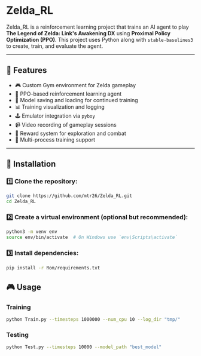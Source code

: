 # Zelda_RL

Zelda_RL is a reinforcement learning project that trains an AI agent to play **The Legend of Zelda: Link's Awakening DX** using **Proximal Policy Optimization (PPO)**. This project uses Python along with `stable-baselines3` to create, train, and evaluate the agent.

---

## 🚀 Features

- 🎮 Custom Gym environment for Zelda gameplay
- 🧠 PPO-based reinforcement learning agent
- 💾 Model saving and loading for continued training
- 📊 Training visualization and logging
- 🕹️ Emulator integration via `pyboy`
- 📹 Video recording of gameplay sessions
- 🎯 Reward system for exploration and combat
- 💪 Multi-process training support

---

## 📂 Installation

### 1️⃣ Clone the repository:
```bash
git clone https://github.com/mtr26/Zelda_RL.git
cd Zelda_RL
```

### 2️⃣ Create a virtual environment (optional but recommended):
```bash
python3 -m venv env
source env/bin/activate  # On Windows use `env\Scripts\activate`
```

### 3️⃣ Install dependencies:
```bash
pip install -r Rom/requirements.txt
```


## 🎮 Usage

### Training

```bash
python Train.py --timesteps 1000000 --num_cpu 10 --log_dir "tmp/"
```

### Testing 

```bash
python Test.py --timesteps 10000 --model_path "best_model"
```

